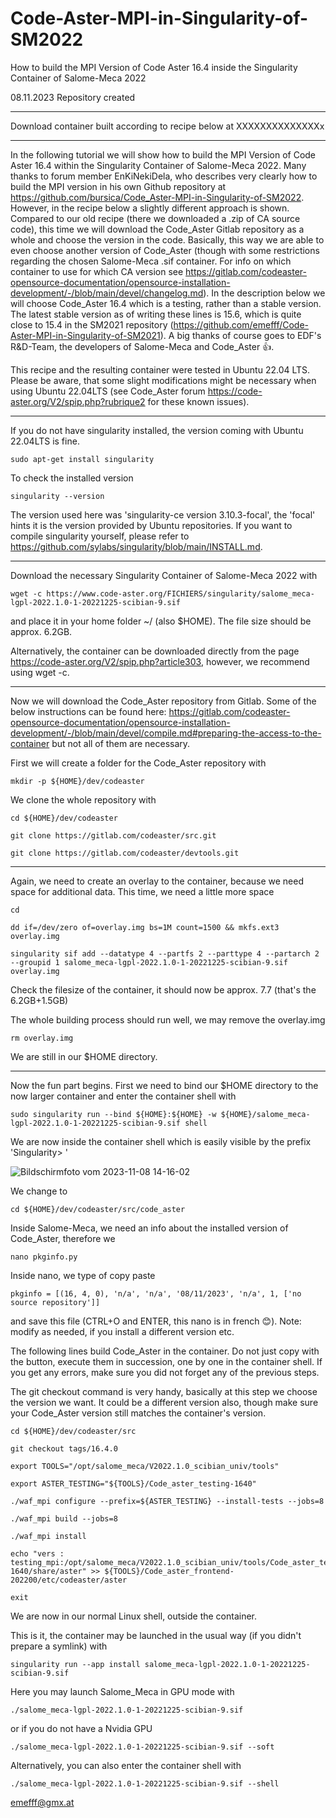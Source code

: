 # Code-Aster-MPI-in-Singularity-of-SM2022
How to build the MPI Version of Code Aster 16.4 inside the Singularity Container of Salome-Meca 2022 

08.11.2023 Repository created

________________________________________________________________________________________________________
Download container built according to recipe below at  XXXXXXXXXXXXXXx


________________________________________________________________________________________________________

In the following tutorial we will show how to build the MPI Version of Code Aster 16.4 within the Singularity Container of Salome-Meca 2022. Many thanks to forum member EnKiNekiDela, who describes very clearly how to build the MPI version in his own Github repository at https://github.com/bursica/Code_Aster-MPI-in-Singularity-of-SM2022. However, in the recipe below a slightly different approach is shown.
Compared to our old recipe (there we downloaded a .zip of CA source code), this time we will download the Code_Aster Gitlab repository as a whole and choose the version in the code. Basically, this way we are able to even choose another version of Code_Aster (though with some restrictions regarding the chosen Salome-Meca .sif container. For info on which container to use for which CA version see https://gitlab.com/codeaster-opensource-documentation/opensource-installation-development/-/blob/main/devel/changelog.md). In the description below we will choose Code_Aster 16.4 which is a testing, rather than a stable version. The latest stable version as of writing these lines is 15.6, which is quite close to 15.4 in the SM2021 repository (https://github.com/emefff/Code-Aster-MPI-in-Singularity-of-SM2021). A big thanks of course goes to EDF's R&D-Team, the developers of Salome-Meca and Code_Aster 👍. 

This recipe and the resulting container were tested in Ubuntu 22.04 LTS. Please be aware, that some slight modifications might be necessary when using Ubuntu 22.04LTS (see Code_Aster forum https://code-aster.org/V2/spip.php?rubrique2 for these known issues).
________________________________________________________________________________________________________

If you do not have singularity installed, the version coming with Ubuntu 22.04LTS is fine.

`sudo apt-get install singularity`

To check the installed version 

`singularity --version`

The version used here was 'singularity-ce version 3.10.3-focal', the 'focal' hints it is the version provided by Ubuntu repositories.
If you want to compile singularity yourself, please refer to https://github.com/sylabs/singularity/blob/main/INSTALL.md.

________________________________________________________________________________________________________
Download the necessary Singularity Container of Salome-Meca 2022 with 

`wget -c https://www.code-aster.org/FICHIERS/singularity/salome_meca-lgpl-2022.1.0-1-20221225-scibian-9.sif`

and place it in your home folder ~/ (also $HOME). The file size should be approx. 6.2GB. 

Alternatively, the container can be downloaded directly from the page https://code-aster.org/V2/spip.php?article303, however, we recommend using wget -c.

________________________________________________________________________________________________________
Now we will download the Code_Aster repository from Gitlab. Some of the below instructions can be found here: https://gitlab.com/codeaster-opensource-documentation/opensource-installation-development/-/blob/main/devel/compile.md#preparing-the-access-to-the-container but not all of them are necessary.

First we will create a folder for the Code_Aster repository with

`mkdir -p ${HOME}/dev/codeaster`

We clone the whole repository with

```
cd ${HOME}/dev/codeaster

git clone https://gitlab.com/codeaster/src.git

git clone https://gitlab.com/codeaster/devtools.git
```
________________________________________________________________________________________________________
Again, we need to create an overlay to the container, because we need space for additional data. This time, we need a little more space

```
cd

dd if=/dev/zero of=overlay.img bs=1M count=1500 && mkfs.ext3 overlay.img

singularity sif add --datatype 4 --partfs 2 --parttype 4 --partarch 2 --groupid 1 salome_meca-lgpl-2022.1.0-1-20221225-scibian-9.sif overlay.img
```
Check the filesize of the container, it should now be approx. 7.7 (that's the 6.2GB+1.5GB)

The whole building process should run well, we may remove the overlay.img

`rm overlay.img`

We are still in our $HOME directory.
________________________________________________________________________________________________________
Now the fun part begins. First we need to bind our $HOME directory to the now larger container and enter the container shell with

`sudo singularity run --bind ${HOME}:${HOME} -w ${HOME}/salome_meca-lgpl-2022.1.0-1-20221225-scibian-9.sif shell`

We are now inside the container shell which is easily visible by the prefix 'Singularity> '

![Bildschirmfoto vom 2023-11-08 14-16-02](https://github.com/emefff/Code-Aster-MPI-in-Singularity-of-SM2022/assets/89903493/702dae4a-771c-40fa-a5ef-fa39c2723ed4)

We change to

`cd ${HOME}/dev/codeaster/src/code_aster`

Inside Salome-Meca, we need an info about the installed version of Code_Aster, therefore we

`nano pkginfo.py`

Inside nano, we type of copy paste

`pkginfo = [(16, 4, 0), 'n/a', 'n/a', '08/11/2023', 'n/a', 1, ['no source repository']]`

and save this file (CTRL+O and ENTER, this nano is in french 😊).
Note: modify as needed, if you install a different version etc.

The following lines build Code_Aster in the container. Do not just copy with the button, execute them in succession, one by one in the container shell.
If you get any errors, make sure you did not forget any of the previous steps.

The git checkout command is very handy, basically at this step we choose the version we want. It could be a different version also, though make sure your Code_Aster version still matches the container's version.


```
cd ${HOME}/dev/codeaster/src

git checkout tags/16.4.0

export TOOLS="/opt/salome_meca/V2022.1.0_scibian_univ/tools"

export ASTER_TESTING="${TOOLS}/Code_aster_testing-1640"

./waf_mpi configure --prefix=${ASTER_TESTING} --install-tests --jobs=8

./waf_mpi build --jobs=8

./waf_mpi install

echo "vers : testing_mpi:/opt/salome_meca/V2022.1.0_scibian_univ/tools/Code_aster_testing-1640/share/aster" >> ${TOOLS}/Code_aster_frontend-202200/etc/codeaster/aster

exit
```

We are now in our normal Linux shell, outside the container. 

This is it, the container may be launched in the usual way (if you didn't prepare a symlink) with 

`singularity run --app install salome_meca-lgpl-2022.1.0-1-20221225-scibian-9.sif`

Here you may launch Salome_Meca in GPU mode with

`./salome_meca-lgpl-2022.1.0-1-20221225-scibian-9.sif`

or if you do not have a Nvidia GPU

`./salome_meca-lgpl-2022.1.0-1-20221225-scibian-9.sif --soft`

Alternatively, you can also enter the container shell with

`./salome_meca-lgpl-2022.1.0-1-20221225-scibian-9.sif --shell`

emefff@gmx.at












